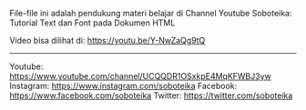 File-file ini adalah pendukung materi belajar di Channel Youtube Soboteika:
Tutorial Text dan Font pada Dokumen HTML

Video bisa dilihat di:
https://youtu.be/Y-NwZaQg9tQ

--------------------
Youtube: https://www.youtube.com/channel/UCQQDR1OSxkpE4MqKFWBJ3yw Instagram: https://www.instagram.com/soboteika Facebook: https://www.facebook.com/soboteika Twitter: https://twitter.com/soboteika
